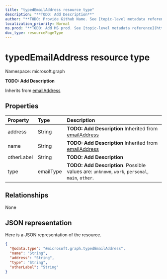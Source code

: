 ```yaml
---
title: "typedEmailAddress resource type"
description: "**TODO: Add Description**"
author: "**TODO: Provide Github Name. See [topic-level metadata reference](https://msgo.azurewebsites.net/add/document/guidelines/metadata.html#topic-level-metadata)**"
localization_priority: Normal
ms.prod: "**TODO: Add MS prod. See [topic-level metadata reference](https://msgo.azurewebsites.net/add/document/guidelines/metadata.html#topic-level-metadata)**"
doc_type: resourcePageType
---
```


# typedEmailAddress resource type


Namespace: microsoft.graph

**TODO: Add Description**


Inherits from [emailAddress](../resources/emailaddress.md)

## Properties
|Property|Type|Description|
|:---|:---|:---|
|address|String|**TODO: Add Description** Inherited from [emailAddress](../resources/emailaddress.md)|
|name|String|**TODO: Add Description** Inherited from [emailAddress](../resources/emailaddress.md)|
|otherLabel|String|**TODO: Add Description**|
|type|emailType|**TODO: Add Description**. Possible values are: `unknown`, `work`, `personal`, `main`, `other`.|

## Relationships
None

## JSON representation
Here is a JSON representation of the resource.
<!-- {
  "blockType": "resource",
  "@odata.type": "microsoft.graph.typedEmailAddress"
}
-->
``` json
{
  "@odata.type": "#microsoft.graph.typedEmailAddress",
  "name": "String",
  "address": "String",
  "type": "String",
  "otherLabel": "String"
}
```

